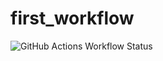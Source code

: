 # first_workflow
![GitHub Actions Workflow Status](https://img.shields.io/github/actions/workflow/status/deffuzerg/first_workflow/greetengs.yml)

